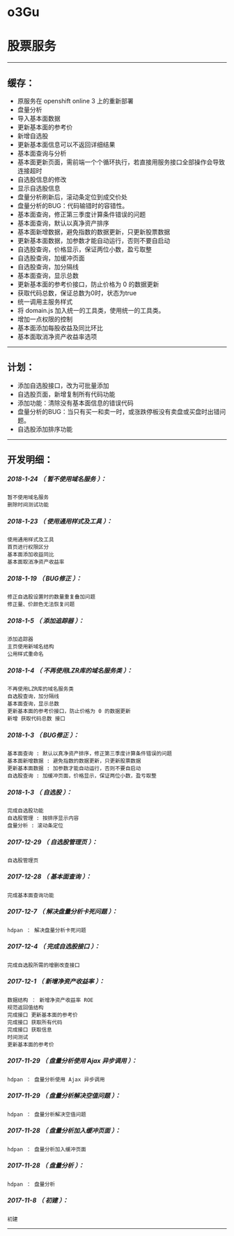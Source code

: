 # o3Gu
股票服务
=======

*******************************************************************

缓存：
-------------------------------------------------------------------

- 原服务在 openshift online 3 上的重新部署
- 盘量分析
- 导入基本面数据
- 更新基本面的参考价
- 新增自选股
- 更新基本面信息可以不返回详细结果
- 基本面查询与分析
- 基本面更新页面，需前端一个个循环执行，若直接用服务接口全部操作会导致连接超时
- 自选股信息的修改
- 显示自选股信息
- 盘量分析刷新后，滚动条定位到成交价处
- 盘量分析的BUG：代码输错时的容错性。
- 基本面查询，修正第三季度计算条件错误的问题
- 基本面查询，默认以真净资产排序
- 基本面新增数据，避免指数的数据更新，只更新股票数据
- 更新基本面数据，加参数才能自动运行，否则不要自启动
- 自选股查询，价格显示，保证两位小数，盈亏取整
- 自选股查询，加缓冲页面
- 自选股查询，加分隔线
- 基本面查询，显示总数
- 更新基本面的参考价接口，防止价格为 0 的数据更新
- 获取代码总数，保证总数为0时，状态为true
- 统一调用主服务样式
- 将 domain.js 加入统一的工具类，使用统一的工具类。
- 增加一点权限的控制
- 基本面添加每股收益及同比环比
- 基本面取消净资产收益率选项

*******************************************************************

计划：
-------------------------------------------------------------------

- 添加自选股接口，改为可批量添加
- 自选股页面，新增复制所有代码功能
- 添加功能：清除没有基本面信息的错误代码
- 盘量分析的BUG：当只有买一和卖一时，或涨跌停板没有卖盘或买盘时出错问题。
- 自选股添加排序功能

*******************************************************************





开发明细：
-------------------------------------------------------------------

##### 2018-1-24 （ 暂不使用域名服务 ）：
	暂不使用域名服务
	删除时间测试功能

##### 2018-1-23 （ 使用通用样式及工具 ）：
	使用通用样式及工具
	首页进行权限区分
	基本面添加收益同比
	基本面取消净资产收益率

##### 2018-1-19 （ BUG修正 ）：
	修正自选股设置时的数量重复叠加问题
	修正量、价颜色无法恢复问题

##### 2018-1-5 （ 添加追踪器 ）：
	添加追踪器
	主页使用新域名结构
	公用样式重命名

##### 2018-1-4 （ 不再使用LZR库的域名服务类 ）：
	不再使用LZR库的域名服务类
	自选股查询，加分隔线
	基本面查询，显示总数
	更新基本面的参考价接口，防止价格为 0 的数据更新
	新增 获取代码总数 接口

##### 2018-1-3 （ BUG修正 ）：
	基本面查询 : 默认以真净资产排序，修正第三季度计算条件错误的问题
	基本面新增数据 : 避免指数的数据更新，只更新股票数据
	更新基本面数据 : 加参数才能自动运行，否则不要自启动
	自选股查询 : 加缓冲页面，价格显示，保证两位小数，盈亏取整

##### 2018-1-3 （ 自选股 ）：
	完成自选股功能
	自选股管理 : 按排序显示内容
	盘量分析 : 滚动条定位

##### 2017-12-29 （ 自选股管理页 ）：
	自选股管理页

##### 2017-12-28 （ 基本面查询 ）：
	完成基本面查询功能

##### 2017-12-7 （ 解决盘量分析卡死问题 ）：
	hdpan ： 解决盘量分析卡死问题

##### 2017-12-4 （ 完成自选股接口 ）：
	完成自选股所需的增删改查接口

##### 2017-12-1 （ 新增净资产收益率 ）：
	数据结构 ： 新增净资产收益率 ROE
	规范返回值结构
	完成接口 更新基本面的参考价
	完成接口 获取所有代码
	完成接口 获取信息
	时间测试
	更新基本面的参考价

##### 2017-11-29 （ 盘量分析使用 Ajax 异步调用 ）：
	hdpan ： 盘量分析使用 Ajax 异步调用

##### 2017-11-29 （ 盘量分析解决空值问题 ）：
	hdpan ： 盘量分析解决空值问题

##### 2017-11-28 （ 盘量分析加入缓冲页面 ）：
	hdpan ： 盘量分析加入缓冲页面

##### 2017-11-28 （ 盘量分析 ）：
	hdpan ： 盘量分析

##### 2017-11-8 （ 初建 ）：
	初建

*******************************************************************

